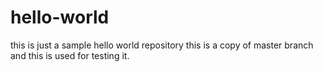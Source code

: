 # hello-world
this is just a sample hello world repository
this is a copy of master branch and this is used for testing it.
